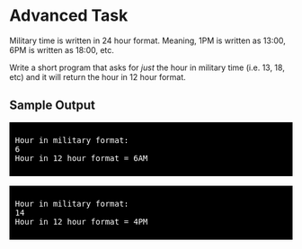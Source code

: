 # Advanced Task
Military time is written in 24 hour format. Meaning, 1PM is written as 13:00, 6PM is written as 18:00, etc.

Write a short program that asks for *just* the hour in military time (i.e. 13, 18, etc) and it will return the hour in 12 hour format. 

## Sample Output
<div style="background-color:black; color:white; padding: 10px">
<pre>
Hour in military format: 
6
Hour in 12 hour format = 6AM
</pre>
</div>
<br>
<div style="background-color:black; color:white; padding: 10px">
<pre>
Hour in military format: 
14
Hour in 12 hour format = 4PM
</pre>
</div>